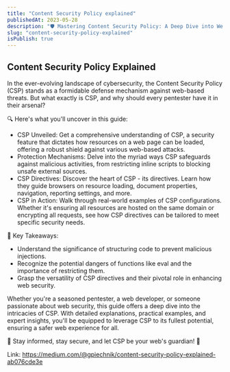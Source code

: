```yaml
---
title: "Content Security Policy explained"
publishedAt: 2023-05-28
description: "🛡️ Mastering Content Security Policy: A Deep Dive into Web Security 🛡️"
slug: "content-security-policy-explained"
isPublish: true
---
```


## Content Security Policy Explained

In the ever-evolving landscape of cybersecurity, the Content Security Policy (CSP) stands as a formidable defense mechanism against web-based threats. But what exactly is CSP, and why should every pentester have it in their arsenal?

🔍 Here's what you'll uncover in this guide:

- CSP Unveiled: Get a comprehensive understanding of CSP, a security feature that dictates how resources on a web page can be loaded, offering a robust shield against various web-based attacks.
- Protection Mechanisms: Delve into the myriad ways CSP safeguards against malicious activities, from restricting inline scripts to blocking unsafe external sources.
- CSP Directives: Discover the heart of CSP - its directives. Learn how they guide browsers on resource loading, document properties, navigation, reporting settings, and more.
- CSP in Action: Walk through real-world examples of CSP configurations. Whether it's ensuring all resources are hosted on the same domain or encrypting all requests, see how CSP directives can be tailored to meet specific security needs.

📌 Key Takeaways:

- Understand the significance of structuring code to prevent malicious injections.
- Recognize the potential dangers of functions like eval and the importance of restricting them.
- Grasp the versatility of CSP directives and their pivotal role in enhancing web security.

Whether you're a seasoned pentester, a web developer, or someone passionate about web security, this guide offers a deep dive into the intricacies of CSP. With detailed explanations, practical examples, and expert insights, you'll be equipped to leverage CSP to its fullest potential, ensuring a safer web experience for all.

🔗 Stay informed, stay secure, and let CSP be your web's guardian! 🔗

Link: https://medium.com/@gpiechnik/content-security-policy-explained-ab076cde3e
